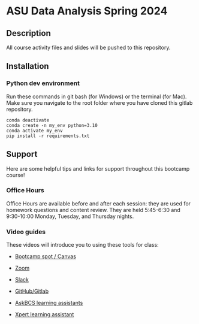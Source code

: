 # ASU Data Analysis Spring 2024

## Description
All course activity files and slides will be pushed to this repository.

## Installation
### Python dev environment
Run these commands in git bash (for Windows) or the terminal (for Mac).  Make sure you navigate to the root folder where you have cloned this gitlab repository.

```
conda deactivate
conda create -n my_env python=3.10
conda activate my_env
pip install -r requirements.txt
```

## Support
Here are some helpful tips and links for support throughout this bootcamp course!

### Office Hours
Office Hours are available before and after each session: they are used for homework questions and content review.  They are held 5:45-6:30 and 9:30-10:00 Monday, Tuesday, and Thursday nights.


### Video guides
These videos will introduce you to using these tools for class:

- [Bootcamp spot / Canvas](https://2u-20.wistia.com/medias/8ljbsznkdc)

- [Zoom](https://2u-20.wistia.com/medias/9dc5g4zgc2)

- [Slack](https://2u-20.wistia.com/medias/aek9yxfpwh)

- [GitHub/Gitlab](https://2u-20.wistia.com/medias/huk3lgcsi8)

- [AskBCS learning assistants](https://2u-20.wistia.com/medias/q7vpwoh52m)

- [Xpert learning assistant](https://app.frame.io/presentations/a01490d1-a2c5-4bdd-90ed-fcac9f08cf7e)


